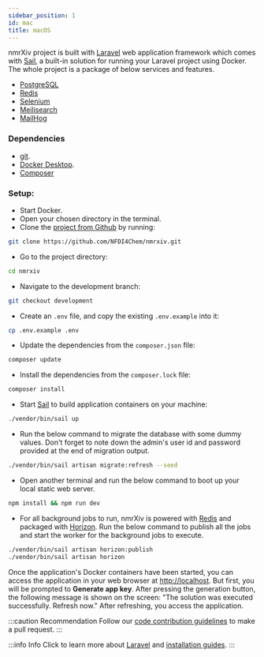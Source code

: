 ```yaml
---
sidebar_position: 1
id: mac
title: macOS
---
```

nmrXiv project is built with [Laravel](https://laravel.com/docs/8.x) web application framework which comes with [Sail](https://laravel.com/docs/8.x/sail), a built-in solution for running your Laravel project using Docker. 
The whole project is a package of below services and features.
* [PostgreSQL](https://www.postgresql.org/docs/)
* [Redis](https://redis.io/docs/)
* [Selenium](https://www.selenium.dev/documentation/)
* [Meilisearch](https://docs.meilisearch.com/)
* [MailHog](https://mailtrap.io/blog/mailhog-explained/)

### Dependencies
* [git](https://git-scm.com/).
* [Docker Desktop](https://www.docker.com/products/docker-desktop). 
* [Composer](https://getcomposer.org/)

### Setup:
* Start Docker.
* Open your chosen directory in the terminal.
* Clone the [project from Github](https://github.com/NFDI4Chem/nmrxiv) by running:
```bash
git clone https://github.com/NFDI4Chem/nmrxiv.git
```
* Go to the project directory:
```bash
cd nmrxiv
```
* Navigate to the development branch:
```bash
git checkout development
```
* Create an `.env` file, and copy the existing `.env.example` into it:
```bash
cp .env.example .env 
```
* Update the dependencies from the `composer.json` file: 
```bash
composer update
```
* Install the dependencies from the `composer.lock` file:
```bash
composer install
```
* Start [Sail](https://laravel.com/docs/8.x/sail#starting-and-stopping-sail) to build application containers on your machine:
```bash
./vendor/bin/sail up
```

* Run the below command to migrate the database with some dummy values. Don't forget to note down the admin's user id and password provided at the end of migration output.
```bash
./vendor/bin/sail artisan migrate:refresh --seed
```

* Open another terminal and run the below command to boot up your local static web server.
```bash
npm install && npm run dev
```
* For all background jobs to run, nmrXiv is powered with [Redis](https://redis.com/) and packaged with [Horizon](https://github.com/laravel/horizon).
Run the below command to publish all the jobs and start the worker for the background jobs to execute.
```bash
./vendor/bin/sail artisan horizon:publish
./vendor/bin/sail artisan horizon
```

Once the application's Docker containers have been started, you can access the application in your web browser at [http://localhost](http://localhost). But first, you will be prompted to <b>Generate app key</b>. After pressing the generation button, the following message is shown on the screen: "The solution was executed successfully. Refresh now." After refreshing, you access the application.

:::caution Recommendation
Follow our [code contribution guidelines](/docs/developer-guides/code-contribution-guidelines) to make a pull request.
:::

:::info Info
Click to learn more about [Laravel](https://laravel.com/docs/9.x) and [installation guides](https://laravel.com/docs/9.x/installation).
:::
